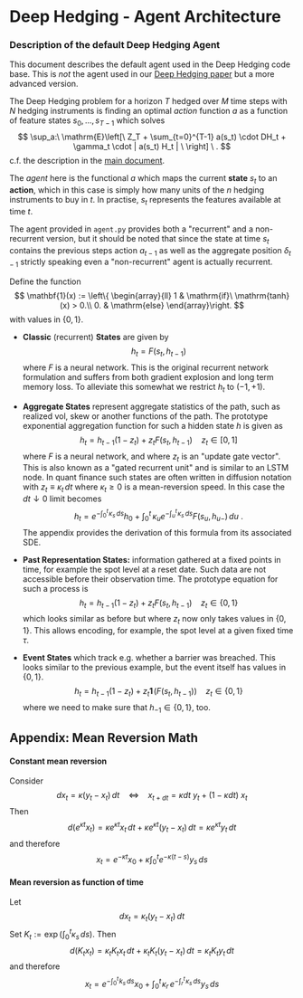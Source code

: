 # Deep Hedging - Agent Architecture
### Description of the default Deep Hedging Agent 

This document describes the default agent used in the Deep Hedging code base. This is _not_ the agent used in our [Deep Hedging paper](https://papers.ssrn.com/sol3/papers.cfm?abstract_id=3120710) but a more advanced version. 


The Deep Hedging problem for a horizon $T$ hedged over $M$ time steps with $N$ hedging instruments is finding an optimal *action* function $a$ as a function of feature states $s_0,\ldots,s_{T-1}$ which solves
$$
 \sup_a:\ \mathrm{E}\left[\ 
    Z_T + \sum_{t=0}^{T-1} a(s_t) \cdot DH_t + \gamma_t \cdot | a(s_t) H_t |
 \ \right] \ .
$$ c.f. the description in the [main document](README.md).

The _agent_ here is the functional $a$ which maps the current **state** $s_t$ to an **action**, which in this case is simply how many units of the $n$ hedging instruments to buy in $t$. In practise, $s_t$ represents the features available at time $t$.  

The agent provided in ``agent.py`` provides both a "recurrent" and a non-recurrent version, but it should be noted that since the state at time $s_t$ contains the previous steps action $a_{t-1}$ as well as the aggregate position $\delta_{t-1}$ strictly speaking even a "non-recurrent" agent is actually recurrent.

Define the function
$$
    \mathbf{1}(x) := \left\{ \begin{array}{ll} 1 & \mathrm{if}\ \mathrm{tanh}(x) > 0.\\
                                    0. & \mathrm{else} 
                                    \end{array}\right.
$$ with values in $\{0,1\}$.


* **Classic** (recurrent) **States** are given by
$$
   h_t = F(s_t, h_{t-1}) 
$$ where $F$ is a neural network. This is the original recurrent network formulation and suffers from both gradient explosion and long term memory loss. To alleviate this somewhat we restrict $h_t$ to $(-1,+1)$.

* **Aggregate States** represent aggregate statistics of the path, such as realized vol, skew or another functions of the path. The prototype exponential aggregation function for such a hidden state $h$ is given as 
$$
   h_t = h_{t-1} (1 - z_t ) + z_t F(s_t, h_{t-1})  \ \ \ \ z_t \in [0,1]
$$ where $F$ is a neural network, and where $z_t$ is an "update gate vector". This is also known as a "gated recurrent unit" and is similar to an LSTM node. 
In quant finance such states are often written in diffusion notation with $z_t \equiv \kappa_t\, dt$ where $\kappa_t\geq 0$ is a mean-reversion speed. In this case the $dt\downarrow 0$ limit becomes
$$
    h_t = e^{-\int_0^t\! \kappa_s\,ds} h_0 + \int_0^t\!\! \kappa_u e^{-\int_u^t\! \kappa_s\,ds} F(s_u,h_{u-})\,du \ .
$$ The appendix provides the derivation of this formula from its associated SDE.

* **Past Representation States:** information gathered at a fixed points in time, for example the spot level at a reset date. Such data are not accessible before their observation time.
The prototype equation for such a process is
$$
 h_t = h_{t-1} (1 - z_t ) + z_t F(s_t, h_{t-1}) \ \ \ \ z_t \in \{0,1\}
 $$ which looks similar as before but where $z_t$ now only takes values in $\{0,1\}$. This allows encoding, for example, the spot level at a given fixed time $\tau$.

* **Event States** which track e.g. whether a barrier was breached. This looks similar to the previous example, but the event itself has values in $\{0,1\}$.
$$
 h_t = h_{t-1} (1 - z_t ) + z_t \mathbf{1}\!\Big(  F(s_t, h_{t-1}) \Big)  \ \ \ \ z_t \in \{0,1\}
 $$  where we need to make sure that $h_{-1}\in\{0,1\}$, too. 
 

## Appendix: Mean Reversion Math

#### Constant mean reversion
Consider
$$
    dx_t = \kappa (y_t - x_t)\,dt
    \ \ \ \ \Leftrightarrow \ \ \ \
    x_{t+dt} = \kappa dt\ y_t + (1 - \kappa dt )\ x_t
$$ Then
$$
    d\left( e^{\kappa t} x_t \right)
        = \kappa e^{\kappa t} x_t\,dt +
        \kappa e^{\kappa t}(y_t - x_t)\,dt = \kappa e^{\kappa t}y_t\,dt
$$ and therefore
$$
    x_t = e^{-\kappa t} x_0 + \kappa \int_0^t e^{-\kappa(t-s)} y_s\,ds
$$
#### Mean reversion as function of time

Let
$$
dx_t = \kappa_t (y_t - x_t)\,dt
$$ Set $K_t:=\exp(\int_0^t \kappa_s\,ds)$. Then
$$
    d\left( K_t x_t \right)
        = \kappa_t K_t x_t\,dt +
        \kappa_t K_t (y_t - x_t)\,dt = \kappa_t K_t y_t\,dt
$$ and therefore
$$
    x_t = e^{-\int_0^t\! k_s\,ds} x_0
        + \int_0^t\! \kappa_r\,e^{-\int_r^t\!\kappa_s\,ds } y_s\,ds
$$